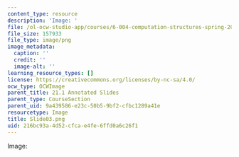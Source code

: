 ```yaml
---
content_type: resource
description: 'Image: '
file: /ol-ocw-studio-app/courses/6-004-computation-structures-spring-2017/216bc93a4d52cfcae4fe6ffd0a6c26f1_Slide03.png
file_size: 157933
file_type: image/png
image_metadata:
  caption: ''
  credit: ''
  image-alt: ''
learning_resource_types: []
license: https://creativecommons.org/licenses/by-nc-sa/4.0/
ocw_type: OCWImage
parent_title: 21.1 Annotated Slides
parent_type: CourseSection
parent_uid: 9a439586-e23c-50b5-9bf2-cfbc1289a41e
resourcetype: Image
title: Slide03.png
uid: 216bc93a-4d52-cfca-e4fe-6ffd0a6c26f1
---
```

Image: 